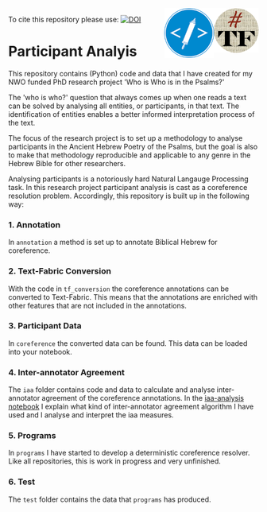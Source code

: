<img align="right" src="images/tf-small.png" width="90"/>
<img align="right" src="images/etcbc.png" width="100"/>

To cite this repository please use: [![DOI](https://zenodo.org/badge/106433812.svg)](https://zenodo.org/badge/latestdoi/106433812)

# Participant Analyis 

This repository contains (Python) code and data that I have created for my NWO funded PhD research project 'Who is Who is in the Psalms?'

The 'who is who?' question that always comes up when one reads a text can be solved by analysing all entities, or participants, in that text. The identification of entities enables a better informed interpretation process of the text.  

The focus of the research project is to set up a methodology to analyse participants in the Ancient Hebrew Poetry of the Psalms, but the goal is also to make that methodology reproducible and applicable to any genre in the Hebrew Bible for other researchers. 

Analysing participants is a notoriously hard Natural Langauge Processing task. In this research project participant analysis is cast as a coreference resolution problem. Accordingly, this repository is built up in the following way:

### 1. Annotation 
In `annotation` a method is set up to annotate Biblical Hebrew for coreference. 

### 2. Text-Fabric Conversion
With the code in `tf_conversion` the coreference annotations can be converted to Text-Fabric. This means that the annotations are enriched with other features that are not included in the annotations. 

### 3. Participant Data
In `coreference` the converted data can be found. This data can be loaded into your notebook. 

### 4. Inter-annotator Agreement
The `iaa` folder contains code and data to calculate and analyse inter-annotator agreement of the coreference annotations. In the [iaa-analysis notebook](https://nbviewer.jupyter.org/github/cmerwich/participant-analysis/blob/master/iaa/iaa-analysis.ipynb) I explain what kind of inter-annotator agreement algorithm I have used and I analyse and interpret the iaa measures. 

### 5. Programs 
In `programs` I have started to develop a deterministic coreference resolver. Like all repositories, this is work in progress and very unfinished. 

### 6. Test
The `test` folder contains the data that `programs` has produced.  

